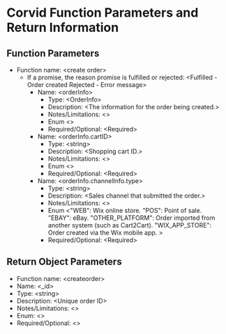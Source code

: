 # Corvid Function Parameters and Return Information
## Function Parameters
- Function name: \<create order>
  - If a promise, the reason promise is fulfilled or rejected: <Fulfilled - Order created Rejected - Error message>
    - Name: \<orderInfo>
      - Type: \<OrderInfo>
      - Description: \<The information for the order being created.>
      - Notes/Limitations: <>
      - Enum <>
      - Required/Optional: \<Required>
    - Name: \<orderInfo.cartID>
      - Type: \<string>
      - Description: \<Shopping cart ID.>
      - Notes/Limitations: <>
      - Enum <>
      - Required/Optional: \<Required>
    - Name: \<orderInfo.channelInfo.type>
      - Type: \<string>
      - Description: \<Sales channel that submitted the order.>
      - Notes/Limitations: <>
      - Enum <"WEB": Wix online store. "POS": Point of sale. "EBAY": eBay. "OTHER_PLATFORM": Order imported from another system (such as Cart2Cart). "WIX_APP_STORE": Order created via the Wix mobile app. >
      - Required/Optional: \<Required>

## Return Object Parameters
- Function name: \<createorder>
- Name: \<_id>
- Type: \<string>
- Description: \<Unique order ID>
- Notes/Limitations: \<>
- Enum: \<>
- Required/Optional: \<>
